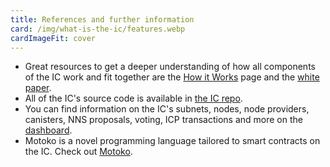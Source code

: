 ```yaml
---
title: References and further information
card: /img/what-is-the-ic/features.webp
cardImageFit: cover
---
```


- Great resources to get a deeper understanding of how all components of the IC work and fit together are the [How it Works](/how-it-works/) page and the [white paper](https://dfinity.org/whitepaper.pdf).
- All of the IC's source code is available in [the IC repo](https://github.com/dfinity/ic).
- You can find information on the IC's subnets, nodes, node providers, canisters, NNS proposals, voting, ICP transactions and more on the [dashboard](https://dashboard.internetcomputer.org/).
- Motoko is a novel programming language tailored to smart contracts on the IC. Check out [Motoko](https://github.com/dfinity/motoko).
